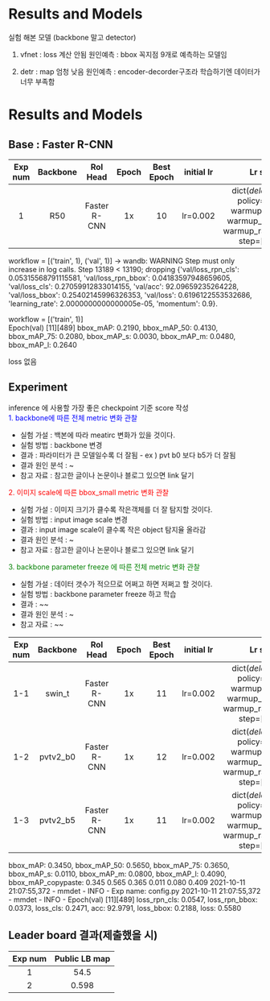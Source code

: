 # Results and Models
실험 해본 모델 (backbone 말고 detector)
1. vfnet : loss 계산 안됨 
원인예측 : bbox 꼭지점 9개로 예측하는 모델임

2. detr : map 엄청 낮음
원인예측 : encoder-decorder구조라 학습하기엔 데이터가 너무 부족함

# Results and Models
## Base : Faster R-CNN
| Exp num | Backbone  | RoI Head   | Epoch |Best Epoch |initial lr |Lr schd | Optimizer | Image size| val/bbox_mAP| val/bbox_mAP_50 |  val/bbox_mAP_75 | val/bbox_mAP_s | val/bbox_mAP_m | val/bbox_mAP_l |val/loss_rpn_cls | val/loss_rpn_bbox | val/loss_cls | val/acc |val/loss_bbox | val/loss |
|:-------:|:---------:|:-------:|:-------:|:-------:|:-------:|:--------:|:--------:|:--------------:|:-------:|:--------:|:--------:|:--------:|:--------:|:--------:|:---------------:|:--------------:|:--------------:|:---------------:|:------------:|:----------:|
| 1      | R50 | Faster R-CNN      | 1x  |10 |lr=0.002   |dict(_delete_=True, policy="step", warmup="linear", warmup_iters=500, warmup_ratio=0.001, step=[8, 11])|dict(_delete_=True, type="SGD", lr=0.002, momentum=0.9, weight_decay=0.0001) | 1024x1024   |0.231   | 0.4240    | 0.225  | 0.000  |  0.046  |  0.281  | 37.4 | 0.0524 |0.0421 | 0.2682  |92.1514|  0.2525| 0.6152|

workflow = [('train', 1), ('val', 1)]
-> wandb: WARNING Step must only increase in log calls.  Step 13189 < 13190; dropping {'val/loss_rpn_cls': 0.05315568791115581, 'val/loss_rpn_bbox': 0.04183597948659605, 'val/loss_cls': 0.27059912833014155, 'val/acc': 92.09659235264228, 'val/loss_bbox': 0.25402145996326353, 'val/loss': 0.6196122553532686, 'learning_rate': 2.0000000000000005e-05, 'momentum': 0.9}.

workflow = [('train', 1)]  
Epoch(val) [11][489] bbox_mAP: 0.2190, bbox_mAP_50: 0.4130, bbox_mAP_75: 0.2080, bbox_mAP_s: 0.0030, bbox_mAP_m: 0.0480, bbox_mAP_l: 0.2640

loss 없음



## Experiment
inference 에 사용할 가장 좋은 checkpoint 기준 score 작성  
<span style="color:blue">1. backbone에 따른 전체 metric 변화 관찰</span>  
- 실험 가설 : 백본에 따라 meatirc 변화가 있을 것이다. 
- 실험 방법 : backbone 변경
- 결과 : 파라미터가 큰 모델일수록 더 잘됨 - ex ) pvt b0 보다 b5가 더 잘됨
- 결과 원인 분석 : ~ 
- 참고 자료 : 참고한 글이나 논문이나 블로그 있으면 link 달기

<span style="color:red">2. 이미지 scale에 따른 bbox_small metric 변화 관찰</span>  
- 실험 가설 : 이미지 크기가 클수록 작은객체를 더 잘 탐지할 것이다. 
- 실험 방법 : input image scale 변경  
- 결과 : input image scale이 클수록 작은 object 탐지율 올라감  
- 결과 원인 분석 : ~ 
- 참고 자료 : 참고한 글이나 논문이나 블로그 있으면 link 달기   

<span style="color:green">3. backbone parameter freeze 에 따른 전체 metric 변화 관찰</span>  
- 실험 가설 : 데이터 갯수가 적으므로 어쩌고 하면 저쩌고 할 것이다. 
- 실험 방법 : backbone parameter freeze 하고 학습   
- 결과 : ~~
- 결과 원인 분석 : ~ 
- 참고 자료 : ~~   

| Exp num | Backbone  | RoI Head   | Epoch |Best Epoch |initial lr |Lr schd | Optimizer | Image size| val/bbox_mAP| val/bbox_mAP_50 |  val/bbox_mAP_75 | val/bbox_mAP_s | val/bbox_mAP_m | val/bbox_mAP_l |val/loss_rpn_cls | val/loss_rpn_bbox | val/loss_cls | val/acc |val/loss_bbox | val/loss |
|:-------:|:---------:|:-------:|:-------:|:-------:|:-------:|:--------:|:--------:|:--------------:|:-------:|:--------:|:--------:|:--------:|:--------:|:--------:|:---------------:|:--------------:|:--------------:|:---------------:|:------------:|:----------:|
| 1-1      | swin_t | Faster R-CNN      | 1x  |11 |lr=0.002   |dict(_delete_=True, policy="step", warmup="linear", warmup_iters=500, warmup_ratio=0.001, step=[8, 11])|dict(_delete_=True, type="SGD", lr=0.002, momentum=0.9, weight_decay=0.0001) | 1024x1024   |0.2110   |0.4190   | 0.1920  | 0.0040 | 0.0430 | 0.2520  | 0.0399| 0.0434 |0.2599 |92.1923| 0.2660| 0.6092|
| 1-2      | pvtv2_b0 | Faster R-CNN      | 1x  |12 |lr=0.002   |dict(_delete_=True, policy="step", warmup="linear", warmup_iters=500, warmup_ratio=0.001, step=[8, 11])|dict(_delete_=True, type="SGD", lr=0.002, momentum=0.9, weight_decay=0.0001) | 1024x1024   |0.164  |0.337  | 0.145  |0.000 | 0.031 |0.197  | 0.0406|0.0432 | 0.2779 |91.9211| 0.2630| 0.6248|
| 1-3      | pvtv2_b5 | Faster R-CNN      | 1x  |11 |lr=0.002   |dict(_delete_=True, policy="step", warmup="linear", warmup_iters=500, warmup_ratio=0.001, step=[8, 11])|dict(_delete_=True, type="SGD", lr=0.002, momentum=0.9, weight_decay=0.0001) | 1024x1024   |0.345 |0.565 |  0.365 |0.011 | 0.080  | 0.409 |0.0547|0.0373 | 0.2471 |92.9791| 0.2188|0.5580|

  bbox_mAP: 0.3450, bbox_mAP_50: 0.5650, bbox_mAP_75: 0.3650, bbox_mAP_s: 0.0110, bbox_mAP_m: 0.0800, bbox_mAP_l: 0.4090, bbox_mAP_copypaste: 0.345 0.565 0.365 0.011 0.080 0.409
2021-10-11 21:07:55,372 - mmdet - INFO - Exp name: config.py
2021-10-11 21:07:55,372 - mmdet - INFO - Epoch(val) [11][489]   loss_rpn_cls: 0.0547, loss_rpn_bbox: 0.0373, loss_cls: 0.2471, acc: 92.9791, loss_bbox: 0.2188, loss: 0.5580

## Leader board 결과(제출했을 시)
| Exp num | Public LB map  | 
|:-------:|:---------:|
| 1     | 54.5 | 
| 2     | 0.598 | 